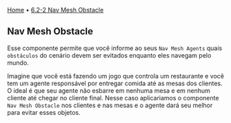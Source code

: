 [Home](../HomePT.md) • [6.2-2 Nav Mesh Obstacle](#)
## Nav Mesh Obstacle

Esse componente permite que você informe ao seus `Nav Mesh Agents` quais `obstáculos` do cenário devem ser evitados enquanto eles navegam pelo mundo.

Imagine que você está fazendo um jogo que controla um restaurante e você tem um agente responsável por entregar comida até as mesas dos clientes. O ideal é que seu agente não esbarre em nenhuma mesa e em nenhum cliente até chegar no cliente final. Nesse caso aplicariamos o componente `Nav Mesh Obstacle` nos clientes e nas mesas e o agente dará seu melhor para evitar esses objetos.

